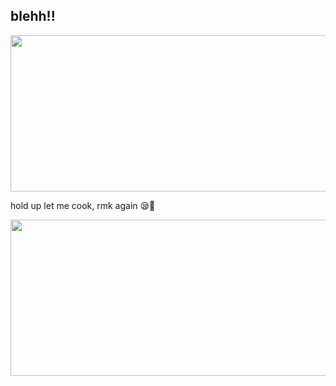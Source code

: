 ## blehh!!
 </p>
<p align="center">
<img width="2048" height="250" alt="image" src="https://github.com/user-attachments/assets/9a67263a-c833-46e9-b423-5cd3d8832a46" />
 </p>
hold up let me cook, rmk again 😪🙏
   <p align="center">
<img width="2048" height="250" alt="image" src="https://media.discordapp.net/attachments/1400116994111701196/1401586682624475166/Untitled4_20250803182452.png?ex=6890d0d1&is=688f7f51&hm=c018d97829624c9c4b19d0f8722beae52584efc9b6188c27c65288c688ade5b6&=&format=webp&quality=lossless&width=1350&height=600" />






 












